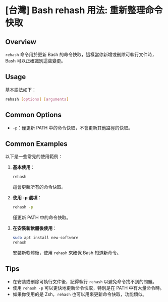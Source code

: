 # [台灣] Bash rehash 用法: 重新整理命令快取

## Overview
`rehash` 命令用於更新 Bash 的命令快取，這樣當你新增或刪除可執行文件時，Bash 可以正確識別這些變更。

## Usage
基本語法如下：
```bash
rehash [options] [arguments]
```

## Common Options
- `-p`：僅更新 PATH 中的命令快取，不會更新其他路徑的快取。

## Common Examples
以下是一些常見的使用範例：

1. **基本使用**：
   ```bash
   rehash
   ```
   這會更新所有的命令快取。

2. **使用 -p 選項**：
   ```bash
   rehash -p
   ```
   僅更新 PATH 中的命令快取。

3. **在安裝新軟體後使用**：
   ```bash
   sudo apt install new-software
   rehash
   ```
   安裝新軟體後，使用 `rehash` 來確保 Bash 知道新命令。

## Tips
- 在安裝或刪除可執行文件後，記得執行 `rehash` 以避免命令找不到的問題。
- 使用 `rehash -p` 可以更快地更新命令快取，特別是在 PATH 中有大量命令時。
- 如果你使用的是 Zsh，`rehash` 也可以用來更新命令快取，功能類似。